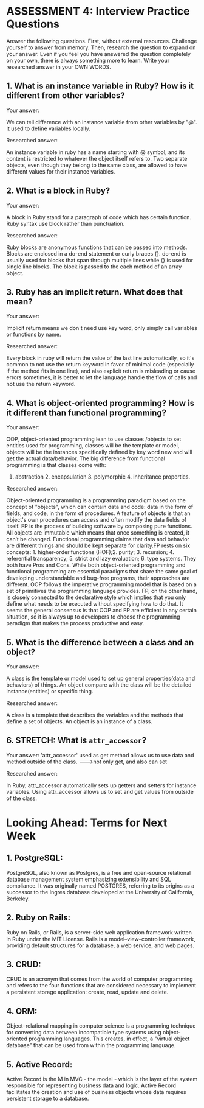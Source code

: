 # ASSESSMENT 4: Interview Practice Questions
Answer the following questions.
First, without external resources. Challenge yourself to answer from memory.
Then, research the question to expand on your answer. 
Even if you feel you have answered the question completely on your own, there is always something more to learn. 
Write your researched answer in your OWN WORDS.  

## 1. What is an instance variable in Ruby? How is it different from other variables?
  
  Your answer: 
  
  We can tell difference with an instance variable from other variables by "@". It used to define variables locally.
  
  Researched answer:
  
  An instance variable in ruby has a name starting with @ symbol, and its content is restricted to whatever the object itself refers to. 
  Two separate objects, even though they belong to the same class, are allowed to have different values for their instance variables.
  

## 2. What is a block in Ruby?
  
  Your answer: 
  
  A block in Ruby stand for a paragraph of code which has certain function. 
  Ruby syntax use block rather than punctuation.

  Researched answer:
  
  Ruby blocks are anonymous functions that can be passed into methods. 
  Blocks are enclosed in a do-end statement or curly braces {}. 
  do-end is usually used for blocks that span through multiple lines while {} is used for single line blocks. 
  The block is passed to the each method of an array object.
  

## 3. Ruby has an implicit return. What does that mean?
  
  Your answer: 
  
  Implicit return means we don't need use key word, only simply call variables or functions by name.
  
  Researched answer:
  
  Every block in ruby will return the value of the last line automatically, 
  so it's common to not use the return keyword in favor of minimal code (especially if the method fits in one line),
  and also explicit return is misleading or cause errors sometimes, 
  it is better to let the language handle the flow of calls and not use the return keyword.
  

## 4. What is object-oriented programming? How is it different than functional programming?
  
  Your answer:
  
  OOP, object-oriented programming lean to use classes /objects to set entities used for programming, 
  classes will be the template or model, objects will be the instances specifically defined by key word new 
  and will get the actual data/behavior. 
  The big difference from functional programming is that classes come with: 
  1. abstraction 2. encapsulation 3. polymorphic 4. inheritance properties. 
  
  Researched answer:
  
  Object-oriented programming is a programming paradigm based on the concept of "objects", which can contain data and code: 
  data in the form of fields, and code, in the form of procedures. A feature of objects is that an object's own procedures can access and often modify the data fields of itself.
  FP is the process of building software by composing pure functions. All objects are immutable which means that once something is created, 
  it can’t be changed. 
  Functional programming claims that data and behavior are different things and should be kept separate for clarity.FP rests on six concepts: 1. higher-order functions (HOF);2. purity; 3. recursion; 4. referential transparency; 5. strict and lazy evaluation; 6. type systems.
  They both have Pros and Cons.
  While both object-oriented programming and functional programming are essential paradigms that share the same goal of developing understandable and bug-free programs, their approaches are different. OOP follows the imperative programming model that is based on a set of primitives the programming language provides. FP, on the other hand, is closely connected to the declarative style which implies that you only define what needs to be executed without specifying how to do that.
  It seems the general consensus is that OOP and FP are efficient in any certain situation, so it is always up to developers to choose the programming paradigm that makes the process productive and easy. 
  
## 5. What is the difference between a class and an object?
  
  Your answer: 
  
  A class is the template or model used to set up general properties(data and behaviors) of things.
  An object compare with the class will be the detailed instance(entities) or specific thing.
  
  Researched answer:
  
  A class is a template that describes the variables and the methods that define a set of objects. An object is an instance of a class.
  
## 6. STRETCH: What is `attr_accessor`?

  Your answer: 'attr_accessor' used as get method allows us to use data and method outside of the class. --->not only get, and also can set
  
  Researched answer:
  
  In Ruby, attr_accessor automatically sets up getters and setters for instance variables. Using attr_accessor allows us to set and get values from outside of the class.
  
# Looking Ahead: Terms for Next Week

## 1. PostgreSQL:

  PostgreSQL, also known as Postgres, is a free and open-source relational database management system emphasizing extensibility and SQL compliance. It was originally named POSTGRES, referring to its origins as a successor to the Ingres database developed at the University of California, Berkeley.

## 2. Ruby on Rails:

  Ruby on Rails, or Rails, is a server-side web application framework written in Ruby under the MIT License. Rails is a model–view–controller framework, providing default structures for a database, a web service, and web pages.

## 3. CRUD:

  CRUD is an acronym that comes from the world of computer programming and refers to the four functions that are considered necessary to implement a persistent storage application: create, read, update and delete.

## 4. ORM:

  Object–relational mapping in computer science is a programming technique for converting data between incompatible type systems using object-oriented programming languages. This creates, in effect, a "virtual object database" that can be used from within the programming language.

## 5. Active Record:

  Active Record is the M in MVC - the model - which is the layer of the system responsible for representing business data and logic. Active Record facilitates the creation and use of business objects whose data requires persistent storage to a database.
